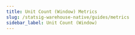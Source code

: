 ```yaml
---
title: Unit Count (Window) Metrics
slug: /statsig-warehouse-native/guides/metrics
sidebar_label: Unit Count (Window)
---
```

